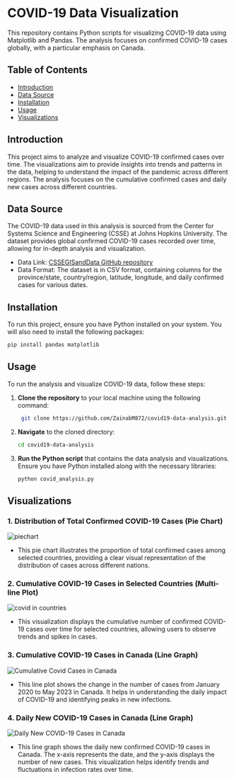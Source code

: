 # COVID-19 Data Visualization

This repository contains Python scripts for visualizing COVID-19 data using Matplotlib and Pandas. The analysis focuses on confirmed COVID-19 cases globally, with a particular emphasis on Canada.

## Table of Contents

- [Introduction](#introduction)
- [Data Source](#data-source)
- [Installation](#installation)
- [Usage](#usage)
- [Visualizations](#visualizations)

## Introduction
This project aims to analyze and visualize COVID-19 confirmed cases over time. The visualizations aim to provide insights into trends and patterns in the data, helping to understand the impact of the pandemic across different regions. The analysis focuses on the cumulative confirmed cases and daily new cases across different countries.

## Data Source
The COVID-19 data used in this analysis is sourced from the Center for Systems Science and Engineering (CSSE) at Johns Hopkins University. The dataset provides global confirmed COVID-19 cases recorded over time, allowing for in-depth analysis and visualization.
- Data Link: [CSSEGISandData GitHub repository](https://github.com/CSSEGISandData/COVID-19)
- Data Format: The dataset is in CSV format, containing columns for the province/state, country/region, latitude, longitude, and daily confirmed cases for various dates.

## Installation
To run this project, ensure you have Python installed on your system. You will also need to install the following packages:

```bash
pip install pandas matplotlib
```

## Usage
To run the analysis and visualize COVID-19 data, follow these steps:

1. **Clone the repository** to your local machine using the following command:
   ```bash
    git clone https://github.com/ZainabM872/covid19-data-analysis.git
2. **Navigate** to the cloned directory:
    ```bash
    cd covid19-data-analysis
3. **Run the Python script** that contains the data analysis and visualizations. Ensure you have Python installed along with the necessary libraries:
    ```bash
    python covid_analysis.py

## Visualizations
### 1. Distribution of Total Confirmed COVID-19 Cases (Pie Chart)
![piechart](https://github.com/user-attachments/assets/b67c9e43-7bde-48db-a992-044f1a4d8b02)
- This pie chart illustrates the proportion of total confirmed cases among selected countries, providing a clear visual representation of the distribution of cases across different nations.
  
### 2. Cumulative COVID-19 Cases in Selected Countries (Multi-line Plot)
![covid in countries](https://github.com/user-attachments/assets/c09f3cd9-4eb8-4d10-a932-b54365c08ed8)
- This visualization displays the cumulative number of confirmed COVID-19 cases over time for selected countries, allowing users to observe trends and spikes in cases.
  
### 3. Cumulative COVID-19 Cases in Canada (Line Graph)
![Cumulative Covid Cases in Canada](https://github.com/user-attachments/assets/00bf7e15-3093-4ef1-bdd7-9ed8cbfc1c7c)
- This line plot shows the change in the number of cases from January 2020 to May 2023 in Canada. It helps in understanding the daily impact of COVID-19 and identifying peaks in new infections.

### 4. Daily New COVID-19 Cases in Canada (Line Graph)
![Daily New COVID-19 Cases in Canada](https://github.com/user-attachments/assets/11e39dc7-bb47-4d46-a608-153a156cd3e6)

- This line graph shows the daily new confirmed COVID-19 cases in Canada. The x-axis represents the date, and the y-axis displays the number of new cases. This visualization helps identify trends and fluctuations in infection rates over time.
